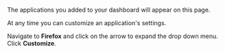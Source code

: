 The applications you added to your dashboard will appear on this page.

At any time you can customize an application's settings.

Navigate to **Firefox** and click on the arrow to expand the drop down menu. Click **Customize**.
